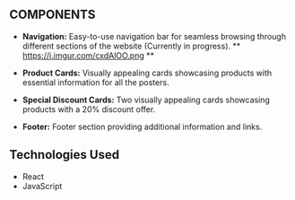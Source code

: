 ## COMPONENTS

- **Navigation:** Easy-to-use navigation bar for seamless browsing through different sections of the website (Currently in progress).
  ** https://i.imgur.com/cxdAlOO.png **
- **Product Cards:** Visually appealing cards showcasing products with essential information for all the posters.
  
- **Special Discount Cards:** Two visually appealing cards showcasing products with a 20% discount offer.
  
- **Footer:** Footer section providing additional information and links.
  

## Technologies Used

- React
- JavaScript
